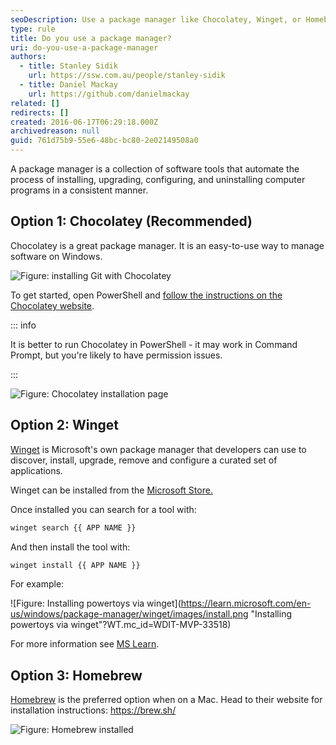 ```yaml
---
seoDescription: Use a package manager like Chocolatey, Winget, or Homebrew to streamline software installation and management on Windows, macOS, and Linux.
type: rule
title: Do you use a package manager?
uri: do-you-use-a-package-manager
authors:
  - title: Stanley Sidik
    url: https://ssw.com.au/people/stanley-sidik
  - title: Daniel Mackay
    url: https://github.com/danielmackay
related: []
redirects: []
created: 2016-06-17T06:29:18.000Z
archivedreason: null
guid: 761d75b9-55e6-48bc-bc80-2e02149508a0
---
```


A package manager is a collection of software tools that automate the process of installing, upgrading, configuring, and uninstalling computer programs in a consistent manner.

<!--endintro-->

## Option 1: Chocolatey (Recommended)

Chocolatey is a great package manager. It is an easy-to-use way to manage software on Windows.

![Figure: installing Git with Chocolatey](chocolatey.png)

To get started, open PowerShell and [follow the instructions on the Chocolatey website](https://chocolatey.org/install#individual).

::: info

It is better to run Chocolatey in PowerShell - it may work in Command Prompt, but you're likely to have permission issues.

:::

![Figure: Chocolatey installation page](choco-install.jpg)

## Option 2: Winget

[Winget](https://learn.microsoft.com/en-us/windows/package-manager/?WT.mc_id=WDIT-MVP-33518) is Microsoft's own package manager that developers can use to discover, install, upgrade, remove and configure a curated set of applications.

Winget can be installed from the [Microsoft Store.](https://www.microsoft.com/p/app-installer/9nblggh4nns1#activetab=pivot:overviewtab)

Once installed you can search for a tool with:

```bash
winget search {{ APP NAME }}
```

And then install the tool with:

```bash
winget install {{ APP NAME }}
```

For example:

![Figure: Installing powertoys via winget](https://learn.microsoft.com/en-us/windows/package-manager/winget/images/install.png "Installing powertoys via winget"?WT.mc_id=WDIT-MVP-33518)

For more information see [MS Learn](https://learn.microsoft.com/en-us/windows/package-manager/winget/?WT.mc_id=WDIT-MVP-33518).

## Option 3: Homebrew

[Homebrew](https://brew.sh/) is the preferred option when on a Mac. Head to their website for installation instructions: https://brew.sh/

![Figure: Homebrew installed](homebrew.png)
